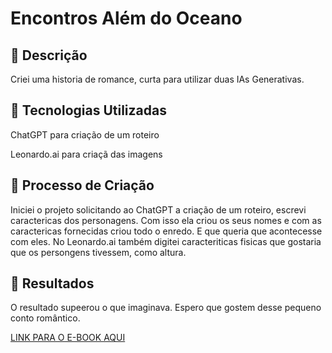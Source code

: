 # Encontros Além do Oceano

## 📒 Descrição
Criei uma historia de romance, curta para utilizar duas IAs Generativas.

## 🤖 Tecnologias Utilizadas
ChatGPT para criação de um roteiro

Leonardo.ai para criaçã das imagens

## 🧐 Processo de Criação
Iniciei o projeto solicitando ao ChatGPT a criação de um roteiro, escrevi caractericas dos personagens.
Com isso ela criou os seus nomes e com as caractericas fornecidas criou todo o enredo.
E que queria que acontecesse com eles.
No Leonardo.ai também digitei caracteriticas fisicas que gostaria que os persongens tivessem, como altura.

## 🚀 Resultados
O resultado supeerou o que imaginava. Espero que gostem desse pequeno conto romântico.

[LINK PARA O E-BOOK AQUI](https://github.com/ArielaFontes/lab-natty-or-not/blob/main/Encontros%20Al%C3%A9m%20do%20Ocean.pdf)
